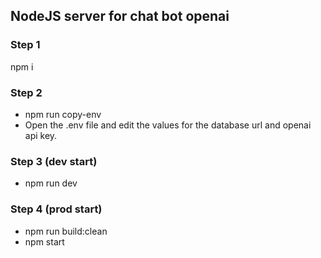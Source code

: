 ## NodeJS server for chat bot openai

### Step 1
npm i

### Step 2
- npm run copy-env
- Open the .env file and edit the values for the database url and openai api key.

### Step 3 (dev start)
- npm run dev

### Step 4 (prod start)
- npm run build:clean
- npm start
